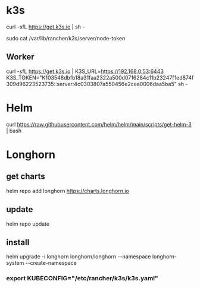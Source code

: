 
# k3s


curl -sfL https://get.k3s.io | sh - 


sudo cat /var/lib/rancher/k3s/server/node-token



## Worker
curl -sfL https://get.k3s.io | K3S_URL=https://192.168.0.53:6443 K3S_TOKEN="K103548dbfb18a31faa2322a500d0716284c11b23247f1ed874f309d96223523735::server:4c0303807a550456e2cea0006daa5ba5" sh -


# Helm

curl https://raw.githubusercontent.com/helm/helm/main/scripts/get-helm-3 | bash



# Longhorn
## get charts
helm repo add longhorn https://charts.longhorn.io

## update
helm repo update

## install
helm upgrade -i longhorn longhorn/longhorn --namespace longhorn-system --create-namespace







### export KUBECONFIG="/etc/rancher/k3s/k3s.yaml"


